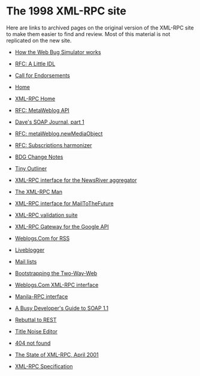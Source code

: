 # The 1998 XML-RPC site

Here are links to archived pages on the original version of the XML-RPC site to make them easier to find and review. Most of this material is not replicated on the new site. 



* <a href="http://1998.xmlrpc.com/howTheWebBugSimulatorWorks.html">How the Web Bug Simulator works</a>

* <a href="http://1998.xmlrpc.com/alidl.html">RFC: A Little IDL</a>

* <a href="http://1998.xmlrpc.com/callForEndorsements.html">Call for Endorsements</a>

* <a href="http://1998.xmlrpc.com/index.html">Home</a>

* <a href="http://1998.xmlrpc.com/default.html">XML-RPC Home</a>

* <a href="http://1998.xmlrpc.com/metaWeblogApi.html">RFC: MetaWeblog API</a>

* <a href="http://1998.xmlrpc.com/davesSoapJournalPart1.html">Dave's SOAP Journal, part 1</a>

* <a href="http://1998.xmlrpc.com/metaWeblogNewMediaObject.html">RFC: metaWeblog.newMediaObject</a>

* <a href="http://1998.xmlrpc.com/subsHarmonizer.html">RFC: Subscriptions harmonizer</a>

* <a href="http://1998.xmlrpc.com/bdgChangeNotes.html">BDG Change Notes</a>

* <a href="http://1998.xmlrpc.com/tinyoutliner.html">Tiny Outliner</a>

* <a href="http://1998.xmlrpc.com/aggregatorApi.html">XML-RPC interface for the NewsRiver aggregator</a>

* <a href="http://1998.xmlrpc.com/xmlRpcMan.html">The XML-RPC Man</a>

* <a href="http://1998.xmlrpc.com/mttf.html">XML-RPC interface for MailToTheFuture</a>

* <a href="http://1998.xmlrpc.com/validator1Docs.html">XML-RPC validation suite</a>

* <a href="http://1998.xmlrpc.com/googleGateway.html">XML-RPC Gateway for the Google API</a>

* <a href="http://1998.xmlrpc.com/weblogsComForRss.html">Weblogs.Com for RSS</a>

* <a href="http://1998.xmlrpc.com/liveblogger.html">Liveblogger</a>

* <a href="http://1998.xmlrpc.com/mailList.html">Mail lists</a>

* <a href="http://1998.xmlrpc.com/bootstrappingTheTwoWayWeb.html">Bootstrapping the Two-Way-Web</a>

* <a href="http://1998.xmlrpc.com/weblogsCom.html">Weblogs.Com XML-RPC interface</a>

* <a href="http://1998.xmlrpc.com/manilaRpcSpec.html">Manila-RPC interface</a>

* <a href="http://1998.xmlrpc.com/aBusyDevelopersGuideToSoap.html">A Busy Developer's Guide to SOAP 1.1</a>

* <a href="http://1998.xmlrpc.com/rebuttalToRest.html">Rebuttal to REST</a>

* <a href="http://1998.xmlrpc.com/titlenoise.html">Title Noise Editor</a>

* <a href="http://1998.xmlrpc.com/error.html">404 not found</a>

* <a href="http://1998.xmlrpc.com/stateApril2001.html">The State of XML-RPC, April 2001</a>

* <a href="http://1998.xmlrpc.com/spec.html">XML-RPC Specification</a>

